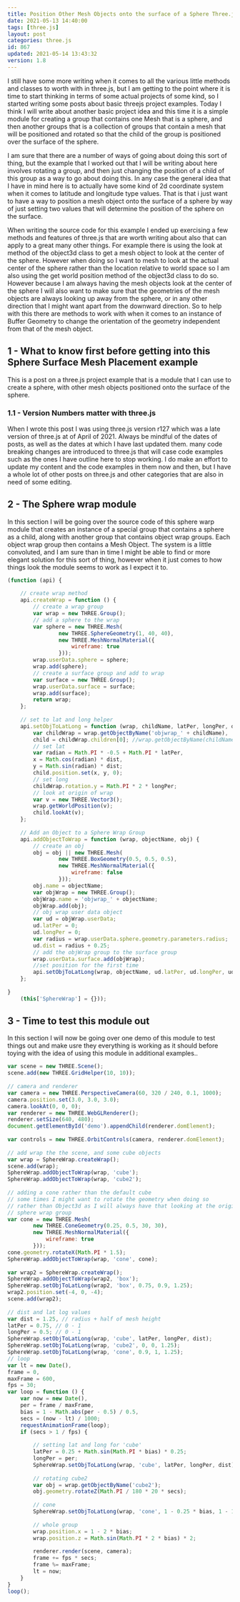 ```yaml
---
title: Position Other Mesh Objects onto the surface of a Sphere Three.js example
date: 2021-05-13 14:40:00
tags: [three.js]
layout: post
categories: three.js
id: 867
updated: 2021-05-14 13:43:32
version: 1.8
---
```


I still have some more writing when it comes to all the various little methods and classes to worth with in three.js, but I am getting to the point where it is time to start thinking in terms of some actual projects of some kind, so I started  writing some posts about basic threejs project examples. Today I think I will write about another basic project idea and this time it is a simple module for creating a group that contains one Mesh that is a sphere, and then another groups that is a collection of groups that contain a mesh that will be positioned and rotated so that the child of the group is positioned over the surface of the sphere.

I am sure that there are a number of ways of going about doing this sort of thing, but the example that I worked out that I will be writing about here involves rotating a group, and then just changing the position of a child of this group as a way to go about doing this. In any case the general idea that I have in mind here is to actually have some kind of 2d coordinate system when it comes to latitude and longitude type values. That is that i just want to have a way to position a mesh object onto the surface of a sphere by way of just setting two values that will determine the position of the sphere on the surface.

When writing the source code for this example I ended up exercising a few methods and features of three.js that are worth writing about also that can apply to a great many other things. For example there is using the look at method of the object3d class to get a mesh object to look at the center of the sphere. However when doing so I want to mesh to look at the actual center of the sphere rather than the location relative to world space so I am also using the get world position method of the object3d class to do so. However because I am always having the mesh objects look at the center of the sphere I will also want to make sure that the geometries of the mesh objects are always looking up away from the sphere, or in any other direction that I might want apart from the downward direction. So to help with this there are methods to work with when it comes to an instance of Buffer Geometry to change the orientation of the geometry independent from that of the mesh object.
<!-- more -->

## 1 - What to know first before getting into this Sphere Surface Mesh Placement example

This is a post on a three.js project example that is a module that I can use to create a sphere, with other mesh objects positioned onto the surface of the sphere.

### 1.1 - Version Numbers matter with three.js

When I wrote this post I was using three.js version r127 which was a late version of three.js at of April of 2021. Always be mindful of the dates of posts, as well as the dates at which I have last updated them. many code breaking changes are introduced to three.js that will case code examples such as the ones I have outline here to stop working. I do make an effort to update my content and the code examples in them now and then, but I have a whole lot of other posts on three.js and other categories that are also in need of some editing.

## 2 - The Sphere wrap module

In this section I will be going over the source code of this sphere warp module that creates an instance of a special group that contains a sphere as a child, along with another group that contains object wrap groups. Each object wrap group then contains a Mesh Object. The system is a little convoluted, and I am sure than in time I might be able to find or more elegant solution for this sort of thing, however when  it just comes to how things look the module seems to work as I expect it to.
```js
(function (api) {
 
    // create wrap method
    api.createWrap = function () {
        // create a wrap group
        var wrap = new THREE.Group();
        // add a sphere to the wrap
        var sphere = new THREE.Mesh(
                new THREE.SphereGeometry(1, 40, 40),
                new THREE.MeshNormalMaterial({
                    wireframe: true
                }));
        wrap.userData.sphere = sphere;
        wrap.add(sphere);
        // create a surface group and add to wrap
        var surface = new THREE.Group();
        wrap.userData.surface = surface;
        wrap.add(surface);
        return wrap;
    };
 
    // set to lat and long helper
    api.setObjToLatLong = function (wrap, childName, latPer, longPer, dist) {
        var childWrap = wrap.getObjectByName('objwrap_' + childName),
        child = childWrap.children[0]; //wrap.getObjectByName(childName),
        // set lat
        var radian = Math.PI * -0.5 + Math.PI * latPer,
        x = Math.cos(radian) * dist,
        y = Math.sin(radian) * dist;
        child.position.set(x, y, 0);
        // set long
        childWrap.rotation.y = Math.PI * 2 * longPer;
        // look at origin of wrap
        var v = new THREE.Vector3();
        wrap.getWorldPosition(v);
        child.lookAt(v);
    };
 
    // Add an Object to a Sphere Wrap Group
    api.addObjectToWrap = function (wrap, objectName, obj) {
        // create an obj
        obj = obj || new THREE.Mesh(
                new THREE.BoxGeometry(0.5, 0.5, 0.5),
                new THREE.MeshNormalMaterial({
                    wireframe: false
                }));
        obj.name = objectName;
        var objWrap = new THREE.Group();
        objWrap.name = 'objwrap_' + objectName;
        objWrap.add(obj);
        // obj wrap user data object
        var ud = objWrap.userData;
        ud.latPer = 0;
        ud.longPer = 0;
        var radius = wrap.userData.sphere.geometry.parameters.radius;
        ud.dist = radius + 0.25;
        // add the objWrap group to the surface group
        wrap.userData.surface.add(objWrap);
        //set position for the first time
        api.setObjToLatLong(wrap, objectName, ud.latPer, ud.longPer, ud.dist);
    };
 
}
    (this['SphereWrap'] = {}));
```

## 3 - Time to test this module out

In this section I will now be going over one demo of this module to test things out and make usre they everything is working as it should before toying with the idea of using this module in additional examples..

```js
var scene = new THREE.Scene();
scene.add(new THREE.GridHelper(10, 10));
 
// camera and renderer
var camera = new THREE.PerspectiveCamera(60, 320 / 240, 0.1, 1000);
camera.position.set(3.0, 3.0, 3.0);
camera.lookAt(0, 0, 0);
var renderer = new THREE.WebGLRenderer();
renderer.setSize(640, 480);
document.getElementById('demo').appendChild(renderer.domElement);
 
var controls = new THREE.OrbitControls(camera, renderer.domElement);
 
// add wrap the the scene, and some cube objects
var wrap = SphereWrap.createWrap();
scene.add(wrap);
SphereWrap.addObjectToWrap(wrap, 'cube');
SphereWrap.addObjectToWrap(wrap, 'cube2');
 
// adding a cone rather than the default cube
// some times I might want to rotate the geometry when doing so
// rather than Object3d as I will always have that looking at the origin of the
// sphere wrap group
var cone = new THREE.Mesh(
        new THREE.ConeGeometry(0.25, 0.5, 30, 30),
        new THREE.MeshNormalMaterial({
            wireframe: true
        }));
cone.geometry.rotateX(Math.PI * 1.5);
SphereWrap.addObjectToWrap(wrap, 'cone', cone);
 
var wrap2 = SphereWrap.createWrap();
SphereWrap.addObjectToWrap(wrap2, 'box');
SphereWrap.setObjToLatLong(wrap2, 'box', 0.75, 0.9, 1.25);
wrap2.position.set(-4, 0, -4);
scene.add(wrap2);
 
// dist and lat log values
var dist = 1.25, // radius + half of mesh height
latPer = 0.75, // 0 - 1
longPer = 0.5; // 0 - 1
SphereWrap.setObjToLatLong(wrap, 'cube', latPer, longPer, dist);
SphereWrap.setObjToLatLong(wrap, 'cube2', 0, 0, 1.25);
SphereWrap.setObjToLatLong(wrap, 'cone', 0.9, 1, 1.25);
// loop
var lt = new Date(),
frame = 0,
maxFrame = 600,
fps = 30;
var loop = function () {
    var now = new Date(),
    per = frame / maxFrame,
    bias = 1 - Math.abs(per - 0.5) / 0.5,
    secs = (now - lt) / 1000;
    requestAnimationFrame(loop);
    if (secs > 1 / fps) {
 
        // setting lat and long for 'cube'
        latPer = 0.25 + Math.sin(Math.PI * bias) * 0.25;
        longPer = per;
        SphereWrap.setObjToLatLong(wrap, 'cube', latPer, longPer, dist);
 
        // rotating cube2
        var obj = wrap.getObjectByName('cube2');
        obj.geometry.rotateZ(Math.PI / 180 * 20 * secs);
 
        // cone
        SphereWrap.setObjToLatLong(wrap, 'cone', 1 - 0.25 * bias, 1 - 1 * per, dist);
 
        // whole group
        wrap.position.x = 1 - 2 * bias;
        wrap.position.z = Math.sin(Math.PI * 2 * bias) * 2;
 
        renderer.render(scene, camera);
        frame += fps * secs;
        frame %= maxFrame;
        lt = now;
    }
}
loop();
```